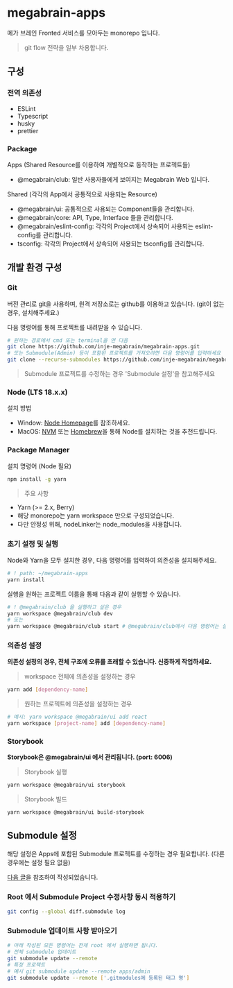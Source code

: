 # megabrain-apps

메가 브레인 Fronted 서비스를 모아두는 monorepo 입니다.

> git flow 전략을 일부 차용합니다.

## 구성

### 전역 의존성

- ESLint
- Typescript
- husky
- prettier

### Package

Apps (Shared Resource를 이용하여 개별적으로 동작하는 프로젝트들)

- @megabrain/club: 일반 사용자들에게 보여지는 Megabrain Web 입니다.

Shared (각각의 App에서 공통적으로 사용되는 Resource)

- @megabrain/ui: 공통적으로 사용되는 Component들을 관리합니다.
- @megabrain/core: API, Type, Interface 들을 관리합니다.
- @megabrain/eslint-config: 각각의 Project에서 상속되어 사용되는 eslint-config를 관리합니다.
- tsconfig: 각각의 Project에서 상속되어 사용되는 tsconfig를 관리합니다.

## 개발 환경 구성

### Git

버전 관리로 git을 사용하며, 원격 저장소로는 github를 이용하고 있습니다. (git이 없는 경우, 설치해주세요.)

다음 명령어를 통해 프로젝트를 내려받을 수 있습니다.

```sh
# 원하는 경로에서 cmd 또는 terminal을 연 다음
git clone https://github.com/inje-megabrain/megabrain-apps.git
# 또는 Submodule(Admin) 등이 포함된 프로젝트를 가져오려면 다음 명령어를 입력하세요
git clone --recurse-submodules https://github.com/inje-megabrain/megabrain-apps.git
```

> Submodule 프로젝트를 수정하는 경우 'Submodule 설정'을 참고해주세요

### Node (LTS 18.x.x)

설치 방법

- Window: [Node Homepage](https://nodejs.org/en)를 참조하세요.
- MacOS: [NVM](https://github.com/nvm-sh/nvm) 또는 [Homebrew](https://brew.sh/index_ko)을 통해 Node를 설치하는 것을 추천드립니다.

### Package Manager

설치 명령어 (Node 필요)

```sh
npm install -g yarn
```

> 주요 사항

- Yarn (>= 2.x, Berry)
- 해당 monorepo는 yarn workspace 만으로 구성되었습니다.
- 다만 안정성 위해, nodeLinker는 node_modules을 사용합니다.

### 초기 설정 및 실행

Node와 Yarn을 모두 설치한 경우, 다음 명령어를 입력하여 의존성을 설치해주세요.

```sh
# ! path: ~/megabrain-apps
yarn install
```

실행을 원하는 프로젝트 이름을 통해 다음과 같이 실행할 수 있습니다.

```sh
# ! @megabrain/club 을 실행하고 싶은 경우
yarn workspace @megabrain/club dev
# 또는
yarn workspace @megabrain/club start # @megabrain/club에서 다음 명령어는 실패합니다.
```

### 의존성 설정

**의존성 설정의 경우, 전체 구조에 오류를 초래할 수 있습니다. 신중하게 작업하세요.**

> workspace 전체에 의존성을 설정하는 경우

```sh
yarn add [dependency-name]
```

> 원하는 프로젝트에 의존성을 설정하는 경우

```sh
# 예시: yarn workspace @megabrain/ui add react
yarn workspace [project-name] add [dependency-name]
```

### Storybook

**Storybook은 @megabrain/ui 에서 관리됩니다. (port: 6006)**

> Storybook 실행

```sh
yarn workspace @megabrain/ui storybook
```

> Storybook 빌드

```sh
yarn workspace @megabrain/ui build-storybook
```

## Submodule 설정

해당 설정은 Apps에 포함된 Submodule 프로젝트를 수정하는 경우 필요합니다. (다른 경우에는 설정 필요 없음)

[다음 글](https://git-scm.com/book/ko/v2/Git-%EB%8F%84%EA%B5%AC-%EC%84%9C%EB%B8%8C%EB%AA%A8%EB%93%88)을 참조하여 작성되었습니다.

### Root 에서 Submodule Project 수정사항 동시 적용하기

```sh
git config --global diff.submodule log
```

### Submodule 업데이트 사항 받아오기

```sh
# 아래 작성된 모든 명령어는 전체 root 에서 실행하면 됩니다.
# 전체 submodule 업데이트
git submodule update --remote
# 특정 프로젝트
# 예시 git submodule update --remote apps/admin
git submodule update --remote ['.gitmodules에 등록된 태그 명']
```
